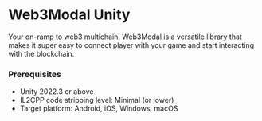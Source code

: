# Web3Modal Unity

Your on-ramp to web3 multichain. Web3Modal is a versatile library that makes it super easy to connect player with your game and start interacting with the blockchain.

### Prerequisites

- Unity 2022.3 or above
- IL2CPP code stripping level: Minimal (or lower)
- Target platform: Android, iOS, Windows, macOS
